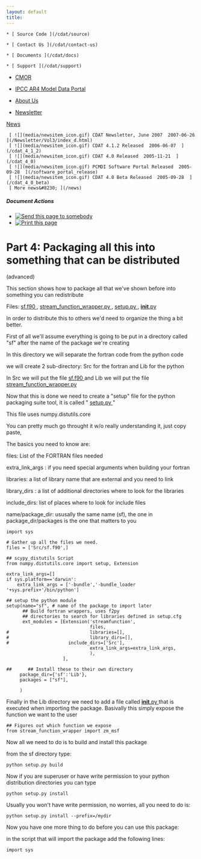 ```yaml
---
layout: default
title: 
---
```



    * [ Source Code ](/cdat/source)

    * [ Contact Us ](/cdat/contact-us)

    * [ Documents ](/cdat/docs)

    * [ Support ](/cdat/support)

  * [ CMOR ](/cmor)

  * [ IPCC AR4 Model Data Portal ](/esg_data_portal)

  * [ About Us ](/about)

  * [ Newsletter ](/Newsletter)

[ News ](/news)

     [ ![](media/newsitem_icon.gif) CDAT Newsletter, June 2007  2007-06-26  ](/Newsletter/Vol3/index_d.html)
     [ ![](media/newsitem_icon.gif) CDAT 4.1.2 Released  2006-06-07  ](/cdat_4_1_2)
     [ ![](media/newsitem_icon.gif) CDAT 4.0 Released  2005-11-21  ](/cdat_4_0)
     [ ![](media/newsitem_icon.gif) PCMDI Software Portal Released  2005-09-28  ](/software_portal_release)
     [ ![](media/newsitem_icon.gif) CDAT 4.0 Beta Released  2005-09-28  ](/cdat_4_0_beta)
     [ More news&#8230; ](/news)

#####  Document Actions

  * [ ![Send this page to somebody](media/mail_icon.gif) ](/cdat/tutorials/f2py-wrapping-fortran-code/part-4-packaging-all-this-into-something-that-can-be-distributed-very-advanced/sendto_form)
  * [ ![Print this page](media/print_icon.gif) ](/this.print\(\))

#  Part 4: Packaging all this into something that can be distributed
(advanced)

This section shows how to package all that we've shown before into something
you can redistribute

Files: [ sf.f90 ](/sf.f90) , [ stream_function_wrapper.py
](/stream_function_wrapper.py) , [ setup.py ](/setup.py) , [ __init__.py
](/myinit.py)

In order to distribute this to others we'd need to organize the thing a bit
better.

First of all we'll assume everything is going to be put in a directory called
"sf" after the name of the package we're creating

In this directory we will separate the fortran code from the python code

we will create 2 sub-directory: Src for the fortran and Lib for the python

In Src we will put the file [ sf.f90 ](/sf.f90) and Lib we will put the file [
stream_function_wrapper.py ](/stream_function_wrapper.py)

Now that this is done we need to create a "setup" file for the python
packaging suite tool, it is called " [ setup.py ](/setup.py) "

This file uses numpy.distutils.core

You can pretty much go throught it w/o really understanding it, just copy
paste,

The basics you need to know are:

files: List of the FORTRAN files needed

extra_link_args : if you need special arguments when building your fortran

libraries: a list of library name that are external and you need to link

library_dirs : a list of additional directories where to look for the
libraries

include_dirs: list of places where to look for include files

name/package_dir: ususally the same name (sf), the one in package_dir/packages
is the one that matters to you

    
    
    import sys
    
    # Gather up all the files we need.
    files = ['Src/sf.f90',]
    
    ## scypy_distutils Script
    from numpy.distutils.core import setup, Extension
    
    extra_link_args=[]
    if sys.platform=='darwin':
        extra_link_args = ['-bundle','-bundle_loader '+sys.prefix+'/bin/python']
        
    ## setup the python module
    setup(name="sf", # name of the package to import later
          ## Build fortran wrappers, uses f2py
          ## directories to search for libraries defined in setup.cfg
          ext_modules = [Extension('streamfunction',
                                   files,
    #                              libraries=[],
    #                              library_dirs=[],
    #   			       include_dirs=['Src'],
                                   extra_link_args=extra_link_args,
                                   ),
                         ],
          
    ##      ## Install these to their own directory
         package_dir={'sf':'Lib'},
         packages = ["sf"],
          
         )
    

Finally in the Lib directory we need to add a file called [ __init__.py
](/myinit.py) that is executed when importing the package. Basivally this
simply expose the function we want to the user

    
    
    ## Figures out which function we expose
    from stream_function_wrapper import zm_msf
    

Now all we need to do is to build and install this package

from the sf directory type:

    
    
    python setup.py build

Now if you are superuser or have write permission to your python distribution
directories you can type

    
    
    python setup.py install

Usually you won't have write permission, no worries, all you need to do is:

    
    
    python setup.py install --prefix=/mydir

Now you have one more thing to do before you can use this package:

in the script that will import the package add the following lines:

    
    
    import sys
